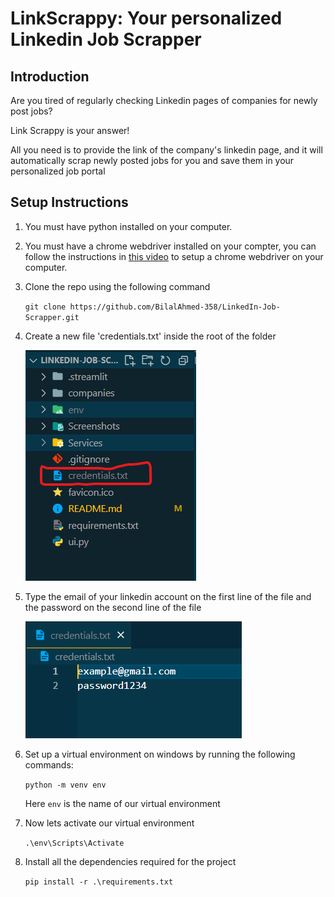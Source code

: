 # LinkScrappy: Your personalized Linkedin Job Scrapper

## Introduction
Are you tired of regularly checking Linkedin pages of companies for  newly post jobs?

Link Scrappy is your answer!

All you need is to provide the link of the company's linkedin page, and it will automatically scrap newly posted jobs for you and save them in your personalized job portal

## Setup Instructions
1. You must have python installed on your computer.
2. You must have a chrome webdriver installed on your compter, you can follow the instructions in [this video](https://www.youtube.com/watch?v=WnWQgUerR0c) to setup a chrome webdriver on your computer.
3. Clone the repo using the following command 
   
   `git clone https://github.com/BilalAhmed-358/LinkedIn-Job-Scrapper.git`
4. Create a new file 'credentials.txt' inside the root of the folder

   ![credentials](Screenshots/credentials.png)

5. Type the email of your linkedin account on the first line of the file and the password on the second line of the file 
   
   ![email and password](Screenshots/email%20password.png)

6. Set up a virtual environment on windows by running the following commands:
   
   `python -m venv env`

   Here `env` is the name of our virtual environment

7. Now lets activate our virtual environment
   
   `.\env\Scripts\Activate`

8. Install all the dependencies required for the project
   
   `pip install -r .\requirements.txt`
